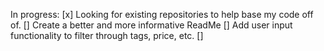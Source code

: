 In progress:
[x] Looking for existing repositories to help base my code off of.
[] Create a better and more informative ReadMe
[] Add user input functionality to filter through tags, price, etc.
[] 

